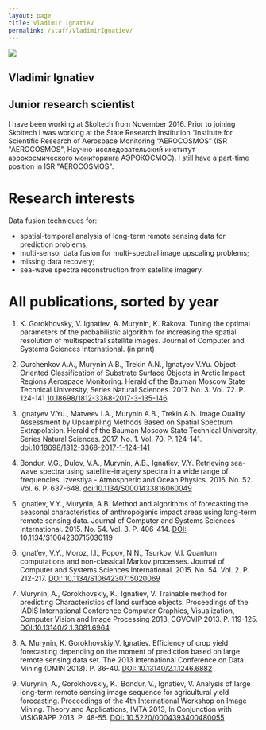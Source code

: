 ```yaml
---
layout: page
title: Vladimir Ignatiev
permalink: /staff/VladimirIgnatiev/
---
```


![](/staff/Ignatiev.bmp)

## Vladimir Ignatiev

## Junior research scientist

I have been working at Skoltech from November 2016. Prior to joining Skoltech I was working at the State Research Institution “Institute for Scientific Research of Aerospace Monitoring “AEROCOSMOS” (ISR "AEROCOSMOS", Научно-исследовательский институт аэрокосмического мониторинга АЭРОКОСМОС). I still have a part-time position in ISR "AEROCOSMOS".

# Research interests

Data fusion techniques for: 
- spatial-temporal analysis of long-term remote sensing data for prediction problems; 
- multi-sensor data fusion for multi-spectral image upscaling problems; 
- missing data recovery; 
- sea-wave spectra reconstruction from satellite imagery.

# All publications, sorted by year

1. K. Gorokhovsky, V. Ignatiev, A. Murynin, K. Rakova. Tuning the optimal parameters of the probabilistic algorithm for increasing the spatial resolution of multispectral satellite images. Journal of Computer and Systems Sciences International. (in print)

2. Gurchenkov A.A., Murynin A.B., Trekin A.N., Ignatyev V.Yu. Object-Oriented Classification of Substrate Surface Objects in Arctic Impact Regions Aerospace Monitoring. Herald of the Bauman Moscow State Technical University, Series Natural Sciences. 2017. No. 3. Vol. 72. P. 124-141 [10.18698/1812-3368-2017-3-135-146](http://vestniken.ru/eng/catalog/it/sysan/763.html)

3. Ignatyev V.Yu., Matveev I.A., Murynin A.B., Trekin A.N. Image Quality Assessment by Upsampling Methods Based on Spatial Spectrum Extrapolation. Herald of the Bauman Moscow State Technical University, Series Natural Sciences. 2017. No. 1. Vol. 70. P. 124-141. [doi:10.18698/1812-3368-2017-1-124-141](http://vestniken.ru/eng/catalog/it/sysan/742.html)

4. Bondur, V.G., Dulov, V.A., Murynin, A.B., Ignatiev, V.Y. Retrieving sea-wave spectra using satellite-imagery spectra in a wide range of frequencies. Izvestiya - Atmospheric and Ocean Physics. 2016. No. 52. Vol. 6. P. 637-648. [doi:10.1134/S0001433816060049](https://www.scopus.com/inward/record.uri?eid=2-s2.0-85010081538&doi=10.1134%2fS0001433816060049&partnerID=40&md5=6c889e1be27194cd7a6915114ab00962)

5. Ignatiev, V.Y., Murynin, A.B. Method and algorithms of forecasting the seasonal characteristics of anthropogenic impact areas using long-term remote sensing data. Journal of Computer and Systems Sciences International. 2015. No. 54. Vol. 3. P. 406-414. [DOI: 10.1134/S1064230715030119](https://www.scopus.com/inward/record.uri?eid=2-s2.0-84938066258&doi=10.1134%2fS1064230715030119&partnerID=40&md5=c20b3b9995e528c991ac6088695babba)

6. Ignat’ev, V.Y., Moroz, I.I., Popov, N.N., Tsurkov, V.I. Quantum computations and non-classical Markov processes. Journal of Computer and Systems Sciences International. 2015. No. 54. Vol. 2. P. 212-217. [DOI: 10.1134/S1064230715020069](https://www.scopus.com/inward/record.uri?eid=2-s2.0-84928264001&doi=10.1134%2fS1064230715020069&partnerID=40&md5=1b11d04ed665693f0989c247339725de)

7. Murynin, A., Gorokhovskiy, K., Ignatiev, V. Trainable method for predicting Characteristics of land surface objects. Proceedings of the IADIS International Conference Computer Graphics, Visualization, Computer Vision and Image Processing 2013, CGVCVIP 2013. P. 119-125. [DOI:10.13140/2.1.3081.6964](https://www.researchgate.net/publication/268512191_TRAINABLE_METHOD_FOR_PREDICTING_CHARACTERISTICS_OF_LAND_SURFACE_OBJECTS)

8. A. Murynin, K. Gorokhovskiy,V. Ignatiev. Efficiency of crop yield forecasting depending on the moment of prediction based on large remote sensing data set. The 2013 International Conference on Data Mining (DMIN 2013). P. 36-40. [DOI: 10.13140/2.1.1246.6882](https://www.researchgate.net/publication/268512234_Efficiency_of_crop_yield_forecasting_depending_on_the_moment_of_prediction_based_on_large_remote_sensing_data_set)

9. Murynin, A., Gorokhovskiy, K., Bondur, V., Ignatiev, V. Analysis of large long-term remote sensing image sequence for agricultural yield forecasting. Proceedings of the 4th International Workshop on Image Mining. Theory and Applications, IMTA 2013, In Conjunction with VISIGRAPP 2013. P. 48-55. [DOI: 10.5220/0004393400480055](http://www.scitepress.org/DigitalLibrary/PublicationsDetail.aspx?ID=OaJK8PwATYc=&t=1)
